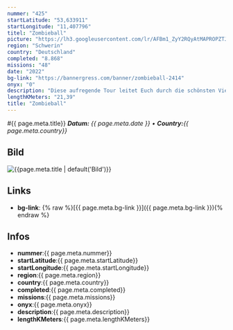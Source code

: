 ```yaml
---
nummer: "425"
startLatitude: "53,633911"
startLongitude: "11,407796"
titel: "Zombieball"
picture: "https://lh3.googleusercontent.com/lr/AFBm1_ZyY2RQyAtMAPROPZTJQsLaKq3NvjS2cU3ErL6WcbXX-ydhQtK0jjteG39fR1xVBpjTrN_FKyMd2qe8VkAJbn-aFXRpPQWKU9pQj0iQ19WlqsVBIOaQNitvIiA5H2Ogev-xIpXmLHHD5yuk6uXUwO7Q9Hj_qX3C_93jgUnYRehZ5i1fSrEubwtkCvD_LWuc_VUsKLycIZqNCHCo8Fr1qUvP1gBnBU-UsvPHNP-2tdqrF_fezyxa-xWuNV-F-zzhPFwsT2peHf_zatmi7DEa1yoKzCCQhaOxg35B24u_1f3FqZdJggWIHs1Itq2L_3lBguocqFqfTcKq6gAeqop8z0HIKYuoXzCx7XhzasFElYDAJKez5-mAtcWGhUrf_oJJl67OdOluAxDmB5jmyUW5GPtIfAHFLdDMeI_LlBdrCYrAI_l9l9g62HKXkfd6A_7UjuAelXnVBFwz1wdFNxb4UV6JXs-isHKVJZVxOAMjbY_CIX7OSo03a6-QGpOFp8hTaWXkyDyC68JZiKB7ncT9vT-j9D2wsAH4IJ2mFspZEEvZpfFntmPWLEWkUpNfffqONCytrk4XLNW9Zd1Jsa0O3GX58iPcoxhqtzlJ_7KBb88UuHLfZtpfGR223szQUR4zAWVNaClVMSbOFcIDfwer2MolsnjRq-f3USv26mm1b-mCx_z-C19o5fQ-IohyuwN9JqXU-amME7CJ2xy3x45qumTlZkieJ2blT8T2wKtMPp_x5thGrMwb4kVFRAfOXs9OotAgTCHTozDceng1dRhs2ZTPLBN3LWsq4wigr4Lvbbz3FBmEPqs_4QCYYMJ2g3iunPQWBaOi7Qa_RthuAFqQtaPF6YieYRxFAvz5TP444c4PRMbgAAwimkLzQYDh5vLlhFlYB9w6"
region: "Schwerin"
country: "Deutschland"
completed: "8.868"
missions: "48"
date: "2022"
bg-link: "https://bannergress.com/banner/zombieball-2414"
onyx: "0"
description: "Diese aufregende Tour leitet Euch durch die schönsten Viertel in Schwerin. Findet die besten Pubs, macht eindrucksvolle Bilder und nehmt ein wahres Abenteuer mit nach Hause."
lengthKMeters: "21,39"
title: "Zombieball"
---
```


#{{ page.meta.title}}
_**Datum:** {{ page.meta.date }} • **Country:**{{ page.meta.country}}_

## Bild
![{{page.meta.title | default('Bild')}}]({{page.meta.picture}})

## Links
- **bg-link**: {% raw %}[{{ page.meta.bg-link }}]({{ page.meta.bg-link }}){% endraw %}

## Infos
- **nummer**:{{ page.meta.nummer}}
- **startLatitude**:{{ page.meta.startLatitude}}
- **startLongitude**:{{ page.meta.startLongitude}}
- **region**:{{ page.meta.region}}
- **country**:{{ page.meta.country}}
- **completed**:{{ page.meta.completed}}
- **missions**:{{ page.meta.missions}}
- **onyx**:{{ page.meta.onyx}}
- **description**:{{ page.meta.description}}
- **lengthKMeters**:{{ page.meta.lengthKMeters}}

